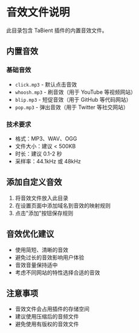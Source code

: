 # 音效文件说明

此目录包含 TaBient 插件的内置音效文件。

## 内置音效

### 基础音效
- `click.mp3` - 默认点击音效
- `whoosh.mp3` - 刷音效（用于 YouTube 等视频网站）
- `blip.mp3` - 短促音效（用于 GitHub 等代码网站）
- `pop.mp3` - 弹出音效（用于 Twitter 等社交网站）

### 技术要求
- 格式：MP3、WAV、OGG
- 文件大小：建议 < 500KB
- 时长：建议 0.1-2 秒
- 采样率：44.1kHz 或 48kHz

## 添加自定义音效

1. 将音效文件放入此目录
2. 在设置页面中添加域名到音效的映射规则
3. 点击"添加"按钮保存规则

## 音效优化建议

- 使用简短、清晰的音效
- 避免过长的音效影响用户体验
- 音效音量保持适中
- 考虑不同网站的特性选择合适的音效

## 注意事项

- 音效文件会占用插件的存储空间
- 建议使用压缩后的音频文件
- 避免使用有版权的音效文件